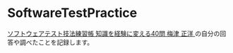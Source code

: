 # SoftwareTestPractice

[ソフトウェアテスト技法練習帳 知識を経験に変える40問   梅津 正洋 ](https://www.amazon.co.jp/dp/429711061X/ref=cm_sw_r_tw_dp_PX9E3K5FWN29EE60SJ7Q)
の自分の回答や調べたことを記録します。
